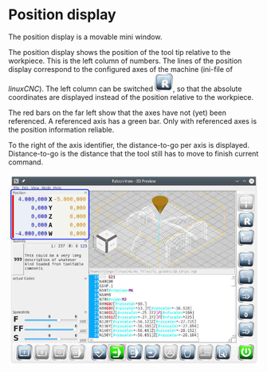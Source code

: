 # Position display

The position display is a movable mini window.

The position display shows the position of the tool tip relative to the workpiece. This is the left column of numbers. The lines of the position display correspond to the configured axes of the machine (ini-file of *linuxCNC*). The left column can be switched ![rel](images/SK_PosRelative.png), so that the absolute coordinates are displayed instead of the position relative to the workpiece.

The red bars on the far left show that the axes have not (yet) been referenced. A referenced axis has a green bar. Only with referenced axes is the position information reliable.

To the right of the axis identifier, the distance-to-go per axis is displayed. Distance-to-go is the distance that the tool still has to move to finish current command.

![Position](images/Position.jpg)
